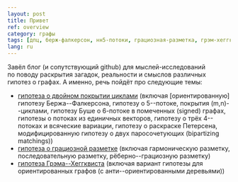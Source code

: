 ```yaml
---
layout: post
title: Привет
ref: overview
category: графы
tags: [дпц, берж-фалкерсон, нн5-потоки, грациозная-разметка, грэм-хеггквист]
lang: ru
---
```


Завёл блог (и&nbsp;сопутствующий github) для мыслей-исследований по&nbsp;поводу раскрытия загадок, реальности и&nbsp;смыслов различных гипотез о&nbsp;графах.<!--more--> А&nbsp;именно, речь пойдёт про&nbsp;следующие темы:

* [гипотеза о&nbsp;двойном покрытии циклами](https://github.com/gexahedron/cycle-double-covers) (включая [ориентированную] гипотезу Бержа--Фалкерсона, гипотезу о&nbsp;5--потоке, покрытия (m,n)--циклами, гипотезу Буше о&nbsp;6-потоке в&nbsp;помеченных (signed) графах, гипотезы о&nbsp;потоках из&nbsp;единичных векторов, гипотезу о&nbsp;трёх 4--потоках и&nbsp;всяческие вариации, гипотезу о&nbsp;раскраске Петерсена, модифицированную гипотезу о&nbsp;двух паросочетующих (bipartizing matchings))
* [гипотеза о&nbsp;грациозной разметке](https://github.com/gexahedron/graceful-labeling) (включая гармоническую разметку, последовательную разметку, рёберно--грациозную разметку)
* [гипотеза Грэма--Хеггквиста](https://github.com/gexahedron/graham-haggkvist-conjecture) (включая вариант гипотезы для ориентированных графов (с&nbsp;анти--ориентированными деревьями))
